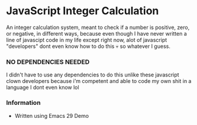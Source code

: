 # JavaScript Integer Calculation

An integer calculation system, meant to check if a number is positive, zero, or negative, in different ways, because even though I have never written a line of javascipt code in my life except right now, alot of javascript "developers" dont even know how to do this :skull: so whatever I guess.

### NO DEPENDENCIES NEEDED
I didn't have to use any dependencies to do this unlike these javascript clown developers because i'm competent and able to code my own shit in a language I dont even know lol

### Information
* Written using Emacs 29 Demo
